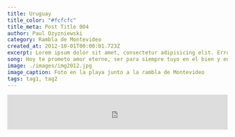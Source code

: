 ```yaml
---
title: Uruguay
title_color: "#fcfcfc"
title_meta: Post Title 004
author: Paul Ozyzniewski
category: Rambla de Montevideo
created_at: 2012-10-01T00:00:01.723Z
excerpt: Lorem ipsum dolor sit amet, consectetur adipisicing elit. Error doloremque omnis animi, eligendi magni a voluptatum, vitae, consequuntur rerum illum odit fugit assumenda rem dolores inventore iste reprehenderit maxime! Iusto.
song: Hoy te prometo amor eterno, ser para siempre tuyo en el bien y en el mal. Hoy te demuestro cuánto te quiero, amándote hasta mi final.
image: ./images/img2012.jpg
image_caption: Foto en la playa junto a la rambla de Montevideo
tags: tag1, tag2
---
```


<div>
    <iframe src="https://open.spotify.com/embed/track/6356euajz5ZWXXiw4VXuqd" width="100%" height="80" frameborder="0" allowtransparency="true" allow="encrypted-media"></iframe>
</div>
